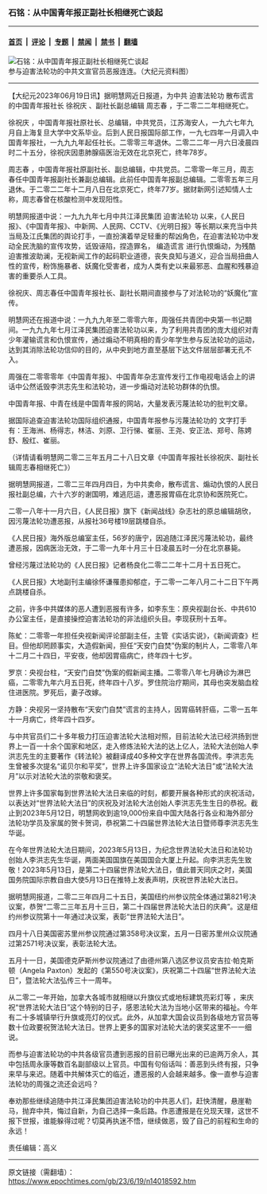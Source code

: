 ### 石铭：从中国青年报正副社长相继死亡谈起

---

#### [首页](../../../..?n14018592) &nbsp;|&nbsp; [评论](../../../../../epoch-comment?n14018592) &nbsp;|&nbsp; [专题](../../../../../epoch-special?n14018592) &nbsp;|&nbsp; [禁闻](../../../../../epoch-news?n14018592) &nbsp;|&nbsp; [禁书](../../../../../books?n14018592) &nbsp;|&nbsp; [翻墙](https://github.com/gfw-breaker/nogfw/blob/master/README.md?n14018592)


<div><img alt="石铭：从中国青年报正副社长相继死亡谈起" class="attachment-djy_600_400 size-djy_600_400 wp-post-image" src="https://i.epochtimes.com/assets/uploads/2017/12/fd8d8ffdc0e011d9f3b4a1c0def39ad6.jpg"/>
<div class="caption">
 参与迫害法轮功的中共文宣官员恶报连连。（大纪元资料图）
</div></div><hr/><div class="post_content" id="artbody" itemprop="articleBody">
 <!-- article content begin -->
 <p>
  【大纪元2023年06月19日讯】据明慧网近日报道，为中共
  <ok href="https://www.epochtimes.com/gb/tag/%E8%BF%AB%E5%AE%B3%E6%B3%95%E8%BD%AE%E5%8A%9F.html">
   迫害法轮功
  </ok>
  散布谎言的中国青年报社长
  <ok href="https://www.epochtimes.com/gb/tag/%E5%BE%90%E7%A5%9D%E5%BA%86.html">
   徐祝庆
  </ok>
  、副社长副总编辑
  <ok href="https://www.epochtimes.com/gb/tag/%E5%91%A8%E5%BF%97%E6%98%A5.html">
   周志春
  </ok>
  ，于二零二二年相继死亡。
 </p>
 <p>
  <ok href="https://www.epochtimes.com/gb/tag/%E5%BE%90%E7%A5%9D%E5%BA%86.html">
   徐祝庆
  </ok>
  ，中国青年报社原社长、总编辑，中共党员，江苏海安人，一九六七年九月自上海复旦大学中文系毕业。后到人民日报国际部工作，一九七四年一月调入中国青年报社，一九九九年起任社长。二零零三年退休。二零二二年一月六日凌晨四时二十五分，徐祝庆因患肺腺癌医治无效在北京死亡，终年78岁。
 </p>
 <p>
  <ok href="https://www.epochtimes.com/gb/tag/%E5%91%A8%E5%BF%97%E6%98%A5.html">
   周志春
  </ok>
  ，中国青年报社原副社长、副总编辑，中共党员。二零零一年三月，周志春任中国青年报副社长兼副总编辑。此前任中国青年报副总编辑。二零零五年三月退休。于二零二二年十二月八日在北京死亡，终年77岁。据财新网引述知情人士称，周志春曾在核酸检测中发现阳性。
 </p>
 <p>
  明慧网报道中说：一九九九年七月中共江泽民集团
  <ok href="https://www.epochtimes.com/gb/tag/%E8%BF%AB%E5%AE%B3%E6%B3%95%E8%BD%AE%E5%8A%9F.html">
   迫害法轮功
  </ok>
  以来，《人民日报》、《中国青年报》、中新网、人民网、CCTV、《光明日报》等长期以来充当中共当局及江氏集团的舆论打手，一直扮演着举足轻重的帮凶角色，在迫害法轮功中发动全民洗脑的宣传攻势，诋毁诬陷，捏造罪名，
  <ok href="https://www.epochtimes.com/gb/tag/%E7%BC%96%E9%80%A0%E8%B0%8E%E8%A8%80.html">
   编造谎言
  </ok>
  进行仇恨煽动，为残酷迫害推波助澜，无视新闻工作的起码职业道德，丧失良知与道义，迎合当局扭曲人性的宣传，粉饰施暴者、妖魔化受害者，成为人类有史以来最邪恶、血腥和残暴迫害的重要杀人工具。
 </p>
 <p>
  徐祝庆、周志春任中国青年报社长、副社长期间直接参与了对法轮功的“妖魔化”宣传。
 </p>
 <p>
  明慧网还在报道中说：一九九九年至二零零六年，周强任共青团中央第一书记期间。一九九九年七月江泽民集团迫害法轮功以来，为了利用共青团的庞大组织对青少年灌输谎言和仇恨宣传，通过煽动不明真相的青少年学生参与反法轮功的运动，达到其消除法轮功信仰的目的，从中央到地方直至基层下达文件层层部署无孔不入。
 </p>
 <p>
  周强在二零零零年《中国青年报》、中国青年杂志宣传发行工作电视电话会上的讲话中公然诋毁李洪志先生和法轮功，进一步煽动对法轮功群体的仇恨。
 </p>
 <p>
  中国青年报、中青在线是中国青年报的网站，大量发表污蔑法轮功的批判文章。
 </p>
 <p>
  据国际追查迫害法轮功国际组织通报，中国青年报参与污蔑法轮功的
  <ok href="https://www.epochtimes.com/gb/tag/%E6%96%87%E5%AD%97%E6%89%93%E6%89%8B.html">
   文字打手
  </ok>
  有：王海洲、杨得志，林洁、刘原、卫行悌、崔丽、王尧、安正法、郑号、陈娉舒、殷红、崔丽。
 </p>
 <p>
  （详情请看明慧网二零二三年五月二十八日文章《中国青年报社长徐祝庆、副社长辑周志春相继死亡》）
 </p>
 <p>
  据明慧网报道，二零二三年四月四日，为中共卖命，散布谎言、煽动仇恨的人民日报社副总编，六十六岁的谢国明，难逃厄运，遭恶报胃癌在北京协和医院死亡。
 </p>
 <p>
  二零一八年十一月六日，《人民日报》旗下《新闻战线》杂志社的原总编辑胡欣，因污蔑法轮功遭恶报，从报社36号楼19层跳楼自杀。
 </p>
 <p>
  《人民日报》海外版总编室主任，56岁的唐宁，因追随江泽民污蔑法轮功，最终遭恶报，因病医治无效，于二零一九年十月三十日凌晨五时一分在北京暴毙。
 </p>
 <p>
  曾经污蔑过法轮功的《人民日报》记者杨良化二零二二年十二月十五日死亡。
 </p>
 <p>
  《人民日报》大地副刊主编徐怀谦罹患抑郁症，于二零一二年八月二十二日下午两点跳楼自杀。
 </p>
 <p>
  之前，许多中共媒体的恶人遭到恶报有许多，如李东生：原央视副台长、中共610办公室主任，是直接操控迫害法轮功的非法组织头目。李现获刑十五年。
 </p>
 <p>
  陈虻：二零零一年担任央视新闻评论部副主任，主管《实话实说》，《新闻调查》栏目。但他却罔顾事实，大造假新闻，担任“天安门自焚”伪案的制片人，二零零八年十二月二十四日，平安夜，他却因胃癌病亡，终年四十七岁。
 </p>
 <p>
  罗京：央视台柱，“天安门自焚”伪案的假新闻主播。二零零八年七月确诊为淋巴癌，二零零九年六月五日死，终年四十八岁。罗住院治疗期间，其母也突发脑血栓住进医院。罗死后，妻子改嫁。
 </p>
 <p>
  方静：央视另一坚持散布“天安门自焚”谎言的主持人，因胃癌转肝癌，二零一五年十一月病亡，终年四十四岁。
 </p>
 <p>
  与中共官员们二十多年极力打压迫害法轮大法相对照，目前法轮大法已经洪扬到世界上一百一十余个国家和地区，走入修炼法轮大法的达上亿人，法轮大法创始人李洪志先生的主要著作《转法轮》被翻译成40多种文字在世界各国流传。李洪志先生曾被多次提名“诺贝尔和平奖”，世界上许多国家设立“法轮大法日”或“法轮大法月”以示对法轮大法的崇敬和褒奖。
 </p>
 <p>
  世界上许多国家每到世界法轮大法日来临的时刻，都要开展各种形式的庆祝活动，以表达对“世界法轮大法日”的庆祝及对法轮大法创始人李洪志先生生日的恭祝。截止到2023年5月12日，明慧网收到逾19,000份来自中国大陆各行各业和海外部分法轮功学员及家属的贺卡贺词，恭祝第二十四届世界法轮大法日暨师尊李洪志先生华诞。
 </p>
 <p>
  在今年世界法轮大法日期间，2023年5月13日，为纪念世界法轮大法日和法轮功创始人李洪志先生华诞，两面美国国旗在美国国会大厦上升起。向李洪志先生致敬！2023年5月13日，是第二十四届世界法轮大法日，值此普天同庆之时，美国国务院国际宗教自由大使5月13日在推特上发表声明，庆祝世界法轮大法日。
 </p>
 <p>
  据明慧网报道，二零二三年四月二十五日，美国纽约州参议院全体通过第821号决议案，恭贺“二零二三年五月十三日，第二十四届世界法轮大法日的庆典”。这是纽约州参议院第十一年通过决议案，表彰“世界法轮大法日”。
 </p>
 <p>
  四月十八日美国密苏里州参议院通过第358号决议案，五月一日密苏里州众议院通过第2571号决议案，表彰法轮大法。
 </p>
 <p>
  五月十一日，美国德克萨斯州参议院通过了由德州第八选区参议员安吉拉·帕克斯顿（Angela Paxton）发起的《第550号决议案》，庆祝第二十四届“世界法轮大法日”，暨法轮大法弘传三十一周年。
 </p>
 <p>
  从二零二一年开始，加拿大各城市就相继以升旗仪式或地标建筑亮彩灯等 ，来庆祝“世界法轮大法日”这个特别的日子，感恩法轮大法为当地小区带来的福祉。今年有二十多城镇举行升旗或亮灯的仪式。此外，从加拿大国会议员到各级地方官员等数十位政要祝贺法轮大法日。世界上更多的国家对法轮大法的褒奖这里不一一细说。
 </p>
 <p>
  而参与迫害法轮功的中共各级官员遭到恶报的目前已曝光出来的已逾两万余人，其中包括周永康等数百名副部级以上官员。中国有句俗话叫：善恶到头终有报，只争来早与来迟。随着中共解体灭亡的临近，遭恶报的人会越来越多。像一直参与迫害法轮功的周强之流还会远吗？
 </p>
 <p>
  奉劝那些继续追随中共江泽民集团迫害法轮功的中共恶人们，赶快清醒，悬崖勒马，抛弃中共，悔过自新，为自己选择一条后路。作恶遭报是在兑现天理，这世不报下世报，谁能躲得过呢？切莫再执迷不悟，继续做恶，毁了自己的前程和生命的永远！
 </p>
 <p>
  责任编辑：高义
 </p>
 <!-- article content end -->
 <div id="below_article_ad">
 </div>
</div>


---

原文链接（需翻墙）：https://www.epochtimes.com/gb/23/6/19/n14018592.htm